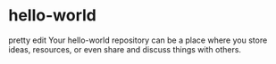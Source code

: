 # hello-world
pretty edit
Your hello-world repository 
can be a place where you store ideas, 
resources, or even share and discuss things with others.

